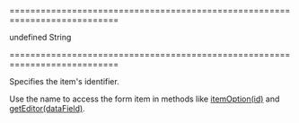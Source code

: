 ===========================================================================
<!--default-->undefined<!--/default-->
<!--type-->String<!--/type-->
===========================================================================

<!--shortDescription-->
Specifies the item's identifier.
<!--/shortDescription-->

<!--fullDescription-->
Use the name to access the form item in methods like [itemOption(id)](/Documentation/ApiReference/UI_Widgets/dxForm/Methods/#itemOptionid) and [getEditor(dataField)](/Documentation/ApiReference/UI_Widgets/dxForm/Methods/#getEditordataField).
<!--/fullDescription-->
